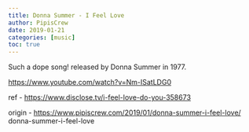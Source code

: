 ```yaml
---
title: Donna Summer - I Feel Love
author: PipisCrew
date: 2019-01-21
categories: [music]
toc: true
---
```


Such a dope song! released by Donna Summer in 1977.

https://www.youtube.com/watch?v=Nm-ISatLDG0

ref - https://www.disclose.tv/i-feel-love-do-you-358673

origin - https://www.pipiscrew.com/2019/01/donna-summer-i-feel-love/ donna-summer-i-feel-love